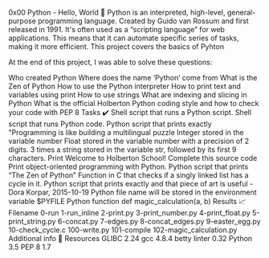 0x00 Python - Hello, World 🐍
Python is an interpreted, high-level, general-purpose programming language. Created by Guido van Rossum and first released in 1991. It's often used as a “scripting language” for web applications. This means that it can automate specific series of tasks, making it more efficient. This project covers the basics of Pyhton

At the end of this project, I was able to solve these questions:

Who created Python
Where does the name ‘Python’ come from
What is the Zen of Python
How to use the Python interpreter
How to print text and variables using print
How to use strings
What are indexing and slicing in Python
What is the official Holberton Python coding style and how to check your code with PEP 8
Tasks ✔️
Shell script that runs a Python script.
Shell script that runs Python code.
Python script that prints exactly "Programming is like building a multilingual puzzle
Integer stored in the variable number
Float stored in the variable number with a precision of 2 digits.
3 times a string stored in the variable str, followed by its first 9 characters.
Print Welcome to Holberton School!
Complete this source code
Print object-oriented programming with Python.
Python script that prints “The Zen of Python”
Function in C that checks if a singly linked list has a cycle in it.
Python script that prints exactly and that piece of art is useful - Dora Korpar, 2015-10-19
Python file name will be stored in the environment variable $PYFILE
Python function def magic_calculation(a, b)
Results 📈
Filename
0-run
1-run_inline
2-print.py
3-print_number.py
4-print_float.py
5-print_string.py
6-concat.py
7-edges.py
8-concat_edges.py
9-easter_egg.py
10-check_cycle.c
100-write.py
101-compile
102-magic_calculation.py
Additional info 🚧
Resources
GLIBC 2.24
gcc 4.8.4
betty linter 0.32
Python 3.5
PEP 8 1.7 
